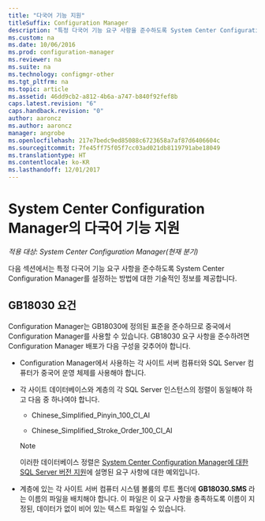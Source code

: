 ```yaml
---
title: "다국어 기능 지원"
titleSuffix: Configuration Manager
description: "특정 다국어 기능 요구 사항을 준수하도록 System Center Configuration Manager를 구성합니다."
ms.custom: na
ms.date: 10/06/2016
ms.prod: configuration-manager
ms.reviewer: na
ms.suite: na
ms.technology: configmgr-other
ms.tgt_pltfrm: na
ms.topic: article
ms.assetid: 46dd9cb2-a812-4b6a-a747-b840f92fef8b
caps.latest.revision: "6"
caps.handback.revision: "0"
author: aaroncz
ms.author: aaroncz
manager: angrobe
ms.openlocfilehash: 217e7bedc9ed85088c6723658a7af87d6406604c
ms.sourcegitcommit: 7fe45ff75f05f7cc03ad021db8119791abe18049
ms.translationtype: HT
ms.contentlocale: ko-KR
ms.lasthandoff: 12/01/2017
---
```

# <a name="international-support-in-system-center-configuration-manager"></a>System Center Configuration Manager의 다국어 기능 지원

*적용 대상: System Center Configuration Manager(현재 분기)*

다음 섹션에서는 특정 다국어 기능 요구 사항을 준수하도록 System Center Configuration Manager를 설정하는 방법에 대한 기술적인 정보를 제공합니다.  

## <a name="gb18030-requirements"></a>GB18030 요건  
 Configuration Manager는 GB18030에 정의된 표준을 준수하므로 중국에서 Configuration Manager를 사용할 수 있습니다. GB18030 요구 사항을 준수하려면 Configuration Manager 배포가 다음 구성을 갖추어야 합니다.  

-   Configuration Manager에서 사용하는 각 사이트 서버 컴퓨터와 SQL Server 컴퓨터가 중국어 운영 체제를 사용해야 합니다.  

-   각 사이트 데이터베이스와 계층의 각 SQL Server 인스턴스의 정렬이 동일해야 하고 다음 중 하나여야 합니다.  

    -   Chinese_Simplified_Pinyin_100_CI_AI  

    -   Chinese_Simplified_Stroke_Order_100_CI_AI  

    > [!NOTE]  
    >  이러한 데이터베이스 정렬은 [System Center Configuration Manager에 대한 SQL Server 버전 지원](../../../core/plan-design/configs/support-for-sql-server-versions.md)에 설명된 요구 사항에 대한 예외입니다.  

-   계층에 있는 각 사이트 서버 컴퓨터 시스템 볼륨의 루트 폴더에 **GB18030.SMS** 라는 이름의 파일을 배치해야 합니다. 이 파일은 이 요구 사항을 충족하도록 이름이 지정된, 데이터가 없이 비어 있는 텍스트 파일일 수 있습니다.  
